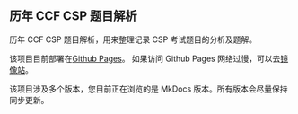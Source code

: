## 历年 CCF CSP 题目解析

历年 CCF CSP 题目解析，用来整理记录 CSP 考试题目的分析及题解。

该项目目前部署在[Github Pages](https://ccf-csp-project.github.io/CSP-Project-with-MkDocs/)。 如果访问 Github Pages 网络过慢，可以去[镜像站](http://123.57.252.106/)。 

该项目涉及多个版本，您目前正在浏览的是 MkDocs 版本。所有版本会尽量保持同步更新。